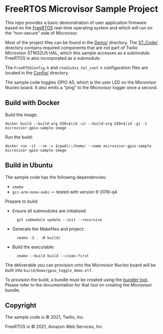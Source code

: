 # FreeRTOS Microvisor Sample Project

This repo provides a basic demonstration of user application firmware based on the [FreeRTOS](https://freertos.org/) real-time operating system and which will run on the “non-secure” side of Microvisor.

Most of the project files can be found in the [Demo/](Demo/) directory. The [ST_Code/](ST_Code/) directory contains required components that are not part of Twilio Microvisor STM32U5 HAL, which this sample accesses as a submodule. FreeRTOS is also incorporated as a submodule.

The `FreeRTOSConfig.h` and `stm32u5xx_hal_conf.h` configuration files are located in the [Config/](Config/) directory.

The sample code toggles GPIO A5, which is the user LED on the Microvisor Nucleo board. It also emits a “ping” to the Microvisor logger once a second.

## Build with Docker

Build the image:

```shell
docker build --build-arg UID=$(id -u) --build-arg GID=$(id -g) -t microvisor-gpio-sample-image .
```

Run the build:

```shell
docker run -it --rm -v $(pwd)/:/home/ --name microvisor-gpio-sample microvisor-gpio-sample-image
```

## Build in Ubuntu

The sample code has the following dependencies:

- `cmake`
- `gcc-arm-none-eabi` — tested with version 9-2019-q4

Prepare to build:

- Ensure all submodules are initialized:

        git submodule update --init --recursive

- Generate the Makefiles and project:

        cmake -S . -B build/

- Build the executable:

        cmake --build build --clean-first

The deliverable you can provision onto the Microvisor Nucleo board will be built into `build/Demo/gpio_toggle_demo.elf`.

To provision the build, a bundle must be created using the [bundler tool](https://github.com/twilio/twilio-microvisor-tools/tree/main/bundler-py).  Please refer to the documentation for that tool on creating the Microvisor bundle.

## Copyright

The sample code is © 2021, Twilio, Inc.

FreeRTOS is © 2021, Amazon Web Services, Inc
